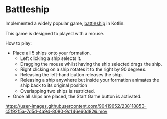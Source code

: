 # Battleship

Implemented a widely popular game, [battleship](https://en.wikipedia.org/wiki/Battleship_(game)) in Kotlin.

This game is designed to played with a mouse.

How to play:
* Place all 5 ships onto your formation.
  * Left clicking a ship selects it.
  * Dragging the mouse whilst having the ship selected drags the ship.
  * Right clicking on a ship rotates it to the right by 90 degrees. 
  * Releasing the left-hand button releases the ship.
  * Releasing a ship anywhere but inside your formation animates the ship back to its original position
  * Overlapping two ships is restricted.
* Once all ships are placed, the Start Game button is activated.

https://user-images.githubusercontent.com/90419652/238118853-c5f92f5a-7d5d-4a94-8080-9c146e60d826.mov
